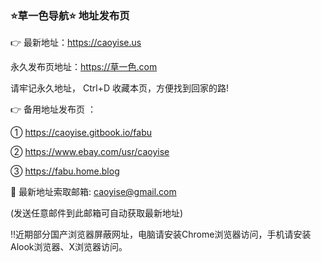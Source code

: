 ### ⭐️草一色导航⭐️ 地址发布页

👉 最新地址：https://caoyise.us

永久发布页地址：https://草一色.com

请牢记永久地址， Ctrl+D 收藏本页，方便找到回家的路!

👉 备用地址发布页 ：

① https://caoyise.gitbook.io/fabu

② https://www.ebay.com/usr/caoyise

③ https://fabu.home.blog

📧 最新地址索取邮箱: caoyise@gmail.com

(发送任意邮件到此邮箱可自动获取最新地址)

‼️近期部分国产浏览器屏蔽网址，电脑请安装Chrome浏览器访问，手机请安装Alook浏览器、X浏览器访问。
